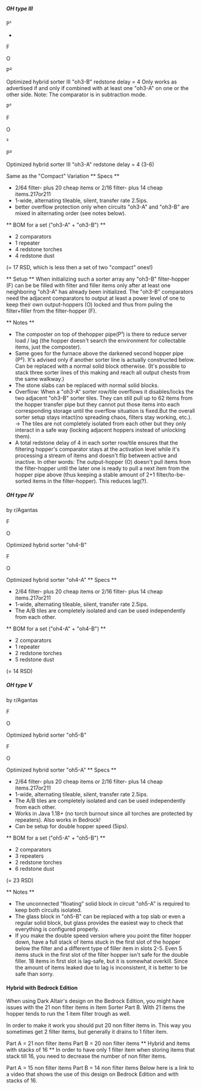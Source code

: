 ##### OH type III






















P¹






-



F










O



















P²





Optimized hybrid sorter III "oh3-B"  redstone delay = 4 
Only works as advertised if and only if combined with at least one "oh3-A" on one or the other side.
Note: The comparator is in subtraction mode.
























P¹










F










O






²












P²





Optimized hybrid sorter III "oh3-A"  redstone delay = 4 (3-6) 

Same as the "Compact" Variation
** Specs **
- 2/64 filter- plus 20 cheap items or 2/16 filter- plus 14 cheap items.217or211
- 1-wide, alternating tileable, silent, transfer rate 2.5ips.
- better overflow protection only when circuits "oh3-A" and "oh3-B" are mixed in alternating order (see notes below).

** BOM for a set ("oh3-A" + "oh3-B") **
- 2 comparators
- 1 repeater
- 4 redstone torches
- 4 redstone dust

(= 17 RSD, which is less then a set of two "compact" ones!) 

** Setup **
When initializing such a sorter array any "oh3-B" filter-hopper (F) can be be filled with filter and filler items only after at least one neighboring "oh3-A" has already been initialized. The "oh3-B" comparators need the adjacent comparators to output at least a power level of one to keep their own output-hoppers (O) locked and thus from puling the filter+filler from the filter-hopper (F).

** Notes **
- The composter on top of thehopper pipe(P¹) is there to reduce server load / lag (the hopper doesn't search the environment for collectable items, just the composter).
- Same goes for the furnace above the darkened second hopper pipe (P²). It's advised only if another sorter line is actually constructed below. Can be replaced with a normal solid block otherwise. (It's possible to stack three sorter lines of this making and reach all output chests from the same walkway.)
- The stone slabs can be replaced with normal solid blocks.
- Overflow: When a "oh3-A" sorter row/tile overflows it disables/locks the two adjacent "oh3-B" sorter tiles. They can still pull up to 62 items from the hopper transfer pipe but they cannot put those items into each corresponding storage until the overflow situation is fixed.But the overall sorter setup stays intact(no spreading chaos, filters stay working, etc.). -> The tiles are not completely isolated from each other but they only interact in a safe way (locking adjacent hoppers instead of unlocking them).
- A total redstone delay of 4 in each sorter row/tile ensures that the filtering hopper's comparator stays at the activation level while it's processing a stream of items and doesn't flip between active and inactive. In other words: The output-hopper (O) doesn't pull items from the filter-hopper until the later one is ready to pull a next item from the hopper pipe above (thus keeping a stable amount of 2+1 filter/to-be-sorted items in the filter-hopper). This reduces lag(?).

##### OH type IV
by r/Agantas























F










O

























Optimized hybrid sorter "oh4-B"






















F










O

























Optimized hybrid sorter "oh4-A"
** Specs **
- 2/64 filter- plus 20 cheap items or 2/16 filter- plus 14 cheap items.217or211
- 1-wide, alternating tileable, silent, transfer rate 2.5ips.
- The A/B tiles are completely isolated and can be used independently from each other.

** BOM for a set ("oh4-A" + "oh4-B") **
- 2 comparators
- 1 repeater
- 2 redstone torches
- 5 redstone dust

(= 14 RSD)

##### OH type V
by r/Agantas



























F












O





























Optimized hybrid sorter "oh5-B"


























F












O





























Optimized hybrid sorter "oh5-A"
** Specs **
- 2/64 filter- plus 20 cheap items or 2/16 filter- plus 14 cheap items.217or211
- 1-wide, alternating tileable, silent, transfer rate 2.5ips.
- The A/B tiles are completely isolated and can be used independently from each other.
- Works in Java 1.18+ (no torch burnout since all torches are protected by repeaters). Also works in Bedrock!
- Can be setup for double hopper speed (5ips).

** BOM for a set ("oh5-A" + "oh5-B") **
- 2 comparators
- 3 repeaters
- 2 redstone torches
- 6 redstone dust

(= 23 RSD) 

** Notes **
- The unconnected "floating" solid block in circuit "oh5-A" is required to keep both circuits isolated.
- The glass block in "oh5-B" can be replaced with a top slab or even a regular solid block, but glass provides the easiest way to check that everything is configured properly.
- If you make the double speed version where you point the filter hopper down, have a full stack of items stuck in the first slot of the hopper below the filter and a different type of filler item in slots 2-5. Even 5 items stuck in the first slot of the filter hopper isn't safe for the double filler. 18 items in first slot is lag-safe, but it is somewhat overkill. Since the amount of items leaked due to lag is inconsistent, it is better to be safe than sorry.

#### Hybrid with Bedrock Edition
When using Dark Altair's design on the Bedrock Edition, you might have issues with the 21 non filter items in Item Sorter Part B. With 21 items the hopper tends to run the 1 item filter trough as well. 

In order to make it work you should put 20 non filter items in. This way you sometimes get 2 filter items, but generally it drains to 1 filter item. 

Part A = 21 non filter items
Part B = 20 non filter items
** Hybrid and items with stacks of 16 **
In order to have only 1 filter item when storing items that stack till 16, you need to decrease the number of non filter items.

Part A = 15 non filter items
Part B = 14 non filter items
Below here is a link to a video that shows the use of this design on Bedrock Edition and with stacks of 16.




